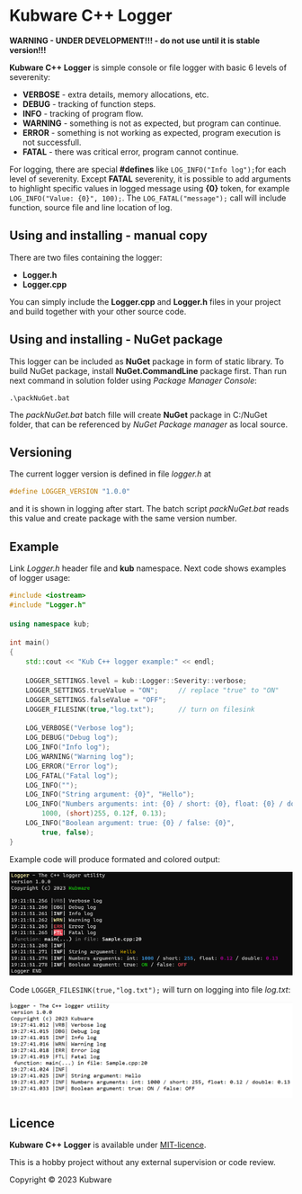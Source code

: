# Kubware C++ Logger

**WARNING - UNDER DEVELOPMENT!!! - do not use until it is stable version!!!**

**Kubware C++ Logger** is simple console or file logger with basic 6 levels of severenity:

 - **VERBOSE** - extra details, memory allocations, etc.
 - **DEBUG** - tracking of function steps.
 - **INFO** - tracking of program flow.
 - **WARNING** - something is not as expected, but program can continue.
 - **ERROR** - something is not working as expected, program execution is not successfull.
 - **FATAL** - there was critical error, program cannot continue.

For logging, there are special **#defines** like `LOG_INFO("Info log");`for each level of severenity.
Except **FATAL** severenity, it is possible to add arguments to highlight specific values in logged message using **{0}** token, for example `LOG_INFO("Value: {0}", 100);`. 
The `LOG_FATAL("message");` call will include function, source file and line location of log.

## Using and installing - manual copy

There are two files containing the logger:

 - **Logger.h**
 - **Logger.cpp**

You can simply include the **Logger.cpp** and **Logger.h** files in your project and build together with your other source code.

## Using and installing - NuGet package

This logger can be included as **NuGet** package in form of static library.
To build NuGet package, install **NuGet.CommandLine** package first.
Than run next command in solution folder using *Package Manager Console*:

```verbatim
.\packNuGet.bat
```

The *packNuGet.bat* batch fille will create **NuGet** package in C:/NuGet folder, that can be referenced by *NuGet Package manager* as local source.

## Versioning

The current logger version is defined in file *logger.h* at

```c++
#define LOGGER_VERSION "1.0.0"
```

and it is shown in logging after start.
The batch script *packNuGet.bat* reads this value and create package with the same version number.

## Example

Link *Logger.h* header file and **kub** namespace. 
Next code shows examples of logger usage:

```c++
#include <iostream>
#include "Logger.h"

using namespace kub;

int main()
{
    std::cout << "Kub C++ logger example:" << endl;

    LOGGER_SETTINGS.level = kub::Logger::Severity::verbose;
    LOGGER_SETTINGS.trueValue = "ON";     // replace "true" to "ON"
    LOGGER_SETTINGS.falseValue = "OFF";
    LOGGER_FILESINK(true,"log.txt");      // turn on filesink

    LOG_VERBOSE("Verbose log");
    LOG_DEBUG("Debug log");
    LOG_INFO("Info log");
    LOG_WARNING("Warning log");
    LOG_ERROR("Error log");
    LOG_FATAL("Fatal log");
    LOG_INFO("");    
    LOG_INFO("String argument: {0}", "Hello");
    LOG_INFO("Numbers arguments: int: {0} / short: {0}, float: {0} / double: {0} ",
        1000, (short)255, 0.12f, 0.13);
    LOG_INFO("Boolean argument: true: {0} / false: {0}",
        true, false);   
}

```

Example code will produce formated and colored output:

![demo](nuget/demo.png)

Code `LOGGER_FILESINK(true,"log.txt");` will turn on logging into file *log.txt*:

![logfile](nuget/logfile.png)

## Licence

**Kubware C++ Logger** is available under [MIT-licence](./LICENSE.md). 

This is a hobby project without any external supervision or code review.

Copyright &copy; 2023 Kubware


